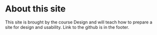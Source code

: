 About this site
=======
This site is brought by the course Design and will teach how to prepare a site for design and usability.
Link to the github is in the footer.
